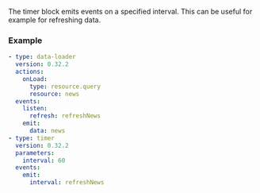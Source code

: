 The timer block emits events on a specified interval. This can be useful for example for refreshing
data.

### Example

```yaml
- type: data-loader
  version: 0.32.2
  actions:
    onLoad:
      type: resource.query
      resource: news
  events:
    listen:
      refresh: refreshNews
    emit:
      data: news
- type: timer
  version: 0.32.2
  parameters:
    interval: 60
  events:
    emit:
      interval: refreshNews
```

